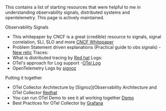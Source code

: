 This contains a list of starting resources that were helpful to me in understanding observability signals, distributed systems and opentelemetry. This page is actively maintained. 

Observability Signals
- This whitepaper by CNCF is a great (credible) resource to signals, signal correlation, SLI, SLO and more [CNCF Whitepaper](https://github.com/cncf/tag-observability/blob/main/whitepaper.md#references)
- Problem Statement driven explanations (Practical guide to obs signals) - [New relic](https://github.com/cncf/tag-observability/blob/main/whitepaper.md#references )
Traces:
- What is distributed tracing by [Red hat](https://www.redhat.com/en/blog/the-path-to-distributed-tracing-an-openshift-observability-adventure)
Logs: 
- OTel's approach for Log support -[OTel Log](https://opentelemetry.io/docs/specs/otel/logs/)
- OpenTelemetry Logs by [signoz](https://signoz.io/blog/opentelemetry-logs/#what-are-opentelemetry-logs)

Putting it together
- OTel Collector Architecture by [Signoz](Observability Architecture and OTel Collector [Redhat](https://www.redhat.com/en/blog/red-hat-build-opentelemetry-reaches-general-availability)
- You can run OTel Demo to see it all working together [Demo](https://aws.plainenglish.io/a-deep-dive-into-opentelemetry-running-the-opentelemetry-demo-7ec4fd436136)
- Best Practices for OTel Collector by [Grafana](https://grafana.com/blog/2023/12/18/opentelemetry-best-practices-a-users-guide-to-getting-started-with-opentelemetry/)


